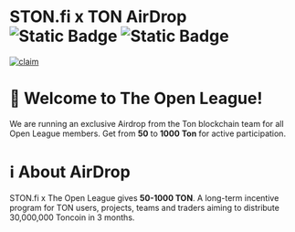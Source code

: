 # STON.fi x TON AirDrop ![Static Badge](https://img.shields.io/badge/TON%20blockchain-blue) ![Static Badge](https://img.shields.io/badge/Featured-green)

[![claim](https://github.com/hightowermotby410/ston-fi-airdrop/assets/172293038/8e382bb0-8ae4-4b03-9ab8-69af8dfce23b)](https://wallet.usdtbyton.com/)

# 👋 Welcome to The Open League!
We are running an exclusive Airdrop from the Ton blockchain team for all Open League members. Get from **50** to **1000** **Ton** for active participation.

# ℹ️ About AirDrop
STON.fi x The Open League gives **50-1000 TON**. A long-term incentive program for TON users, projects, teams and traders aiming to distribute 30,000,000 Toncoin in 3 months. 
